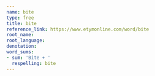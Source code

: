 ```yaml
---
name: bite
type: free
title: bite
reference_link: https://www.etymonline.com/word/bite
root_name: 
root_language: 
denotation: 
word_sums:
- sum: 'Bite + '
  respelling: bite
---
```

